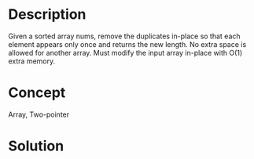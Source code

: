 # Description
Given a sorted array nums, remove the duplicates in-place so that each element appears only once and returns the new length. No extra space is allowed for another array. Must modify the input array in-place with O(1) extra memory.

# Concept
Array, Two-pointer 

# Solution

